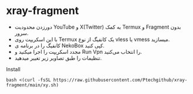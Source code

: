 # xray-fragment

- دورزدن محدودیت YouTube  و X(Twitter) به کمک Termux و Fragment  بدون سرور.
- با این اسکریپت روی Termux یک کانفیگ از نوع  vless یا vmess میسازید. 
- کانفیگ را در برنامه ی NekoBox کپی کنید. 
- مجدد اسکریپت را اجرا میکنید و Run Vpn را انتخاب می‌کنید. 
- تنظیمات را طبق تصاویر زیر تغییر میدهید. 



Install
```
bash <(curl -fsSL https://raw.githubusercontent.com/Ptechgithub/xray-fragment/main/xy.sh)
```